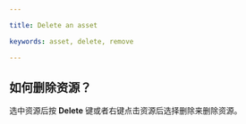 ---
title: Delete an asset
keywords: asset, delete, remove
---

## 如何删除资源？

选中资源后按 **Delete** 键或者右键点击资源后选择删除来删除资源。

